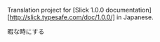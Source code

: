Translation project for [Slick 1.0.0 documentation][http://slick.typesafe.com/doc/1.0.0/] in Japanese.

暇な時にする